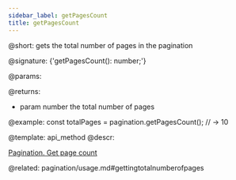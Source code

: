 ```yaml
---
sidebar_label: getPagesCount
title: getPagesCount
---          
```


@short: gets the total number of pages in the pagination

@signature: {'getPagesCount(): number;'}


@params:


@returns:
- param	number      the total number of pages


@example:
const totalPages = pagination.getPagesCount();
// -> 10


@template: api_method
@descr:

[Pagination. Get page count](https://snippet.dhtmlx.com/k5j6acc5)





@related: pagination/usage.md#gettingtotalnumberofpages
